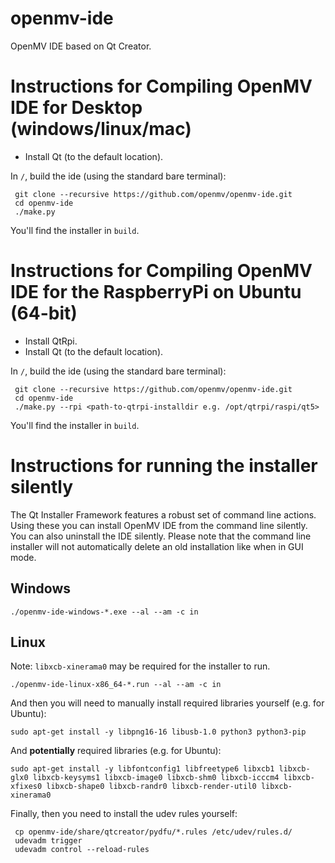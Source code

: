 # openmv-ide #

OpenMV IDE based on Qt Creator.

Instructions for Compiling OpenMV IDE for Desktop (windows/linux/mac)
=====================================================================

* Install Qt (to the default location).

In `/`, build the ide (using the standard bare terminal):

     git clone --recursive https://github.com/openmv/openmv-ide.git
     cd openmv-ide
     ./make.py

You'll find the installer in `build`.

Instructions for Compiling OpenMV IDE for the RaspberryPi on Ubuntu (64-bit)
============================================================================

* Install QtRpi.
* Install Qt (to the default location).

In `/`, build the ide (using the standard bare terminal):

     git clone --recursive https://github.com/openmv/openmv-ide.git
     cd openmv-ide
     ./make.py --rpi <path-to-qtrpi-installdir e.g. /opt/qtrpi/raspi/qt5>

You'll find the installer in `build`.

Instructions for running the installer silently
===============================================

The Qt Installer Framework features a robust set of command line actions. Using these you can install OpenMV IDE from the command line silently. You can also uninstall the IDE silently. Please note that the command line installer will not automatically delete an old installation like when in GUI mode.

Windows
-------

`./openmv-ide-windows-*.exe --al --am -c in`

Linux
-----

Note: `libxcb-xinerama0` may be required for the installer to run.

`./openmv-ide-linux-x86_64-*.run --al --am -c in`

And then you will need to manually install required libraries yourself (e.g. for Ubuntu):

`sudo apt-get install -y libpng16-16 libusb-1.0 python3 python3-pip`

And **potentially** required libraries (e.g. for Ubuntu):

`sudo apt-get install -y libfontconfig1 libfreetype6 libxcb1 libxcb-glx0 libxcb-keysyms1 libxcb-image0 libxcb-shm0 libxcb-icccm4 libxcb-xfixes0 libxcb-shape0 libxcb-randr0 libxcb-render-util0 libxcb-xinerama0`

Finally, then you need to install the udev rules yourself:

     cp openmv-ide/share/qtcreator/pydfu/*.rules /etc/udev/rules.d/
     udevadm trigger
     udevadm control --reload-rules
